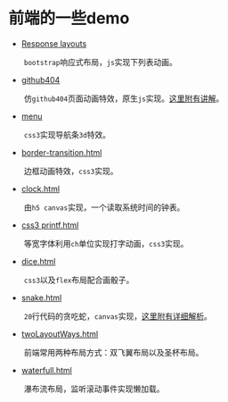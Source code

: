 # 前端的一些demo

- [Response layouts](https://github.com/kongchenglc/Demo/tree/master/Response%20layouts)   

&emsp;&emsp;`bootstrap`响应式布局，`js`实现下列表动画。    

- [github404](https://github.com/kongchenglc/Demo/tree/master/github404)

&emsp;&emsp;仿`github404`页面动画特效，原生`js`实现。[这里附有讲解](https://kongchenglc.github.io/blog/github40420170720/)。    

- [menu](https://github.com/kongchenglc/Demo/tree/master/menu)

&emsp;&emsp;`css3`实现导航条`3d`特效。  

- [border-transition.html](https://github.com/kongchenglc/Demo/blob/master/border-transition.html)

&emsp;&emsp;边框动画特效，`css3`实现。

- [clock.html](https://github.com/kongchenglc/Demo/blob/master/clock.html)

&emsp;&emsp;由`h5 canvas`实现，一个读取系统时间的钟表。

- [css3 printf.html](https://github.com/kongchenglc/Demo/blob/master/css3%20printf.html)

&emsp;&emsp;等宽字体利用`ch`单位实现打字动画，`css3`实现。

- [dice.html](https://github.com/kongchenglc/Demo/blob/master/dice.html)

&emsp;&emsp;`css3`以及`flex`布局配合画骰子。

- [snake.html](https://github.com/kongchenglc/Demo/blob/master/snake.html)

&emsp;&emsp;`20`行代码的贪吃蛇，`canvas`实现，[这里附有详细解析](https://kongchenglc.github.io/blog/%E8%B4%AA%E5%90%83%E8%9B%8720170613/)。

- [twoLayoutWays.html](https://github.com/kongchenglc/Demo/blob/master/twoLayoutWays.html)

&emsp;&emsp;前端常用两种布局方式：双飞翼布局以及圣杯布局。

- [waterfull.html](https://github.com/kongchenglc/Demo/blob/master/waterfull.html)

&emsp;&emsp;瀑布流布局，监听滚动事件实现懒加载。
